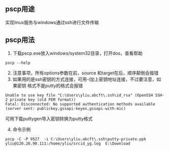 ## pscp用途
实现linux服务与windows通过ssh进行文件传输

## pscp用法
1. 下载pscp.exe放入windows/system32目录，打开dos，查看帮助
```
pscp --help
```
2. 注意事项，所有options参数在前，source 和target在后，顺序颠倒会报错
3. 如果用的是ssh密钥的方式连接，可用-i加上密钥地址连接，不过要注意，如果密钥
格式不是putty的格式会报错
```
Unable to use key file "C:\Users\yliu.abcft\.ssh\id_rsa" (OpenSSH SSH-2 private key (old PEM format))
Fatal: Disconnected: No supported authentication methods available (server sent: publickey,gssapi-keyex,gssapi-with-mic)
```
可用下载puttygen导入密钥转换为putty格式

4. 命令示例
```
pscp -C -P 9527  -i C:\Users\yliu.abcft\.ssh\putty-private.ppk yliu@120.26.90.111:/home/yliu/srcid_yg.log  E:\Download
```
